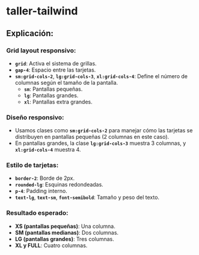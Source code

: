 # taller-tailwind

## Explicación:

### Grid layout responsivo:
- **`grid`**: Activa el sistema de grillas.
- **`gap-4`**: Espacio entre las tarjetas.
- **`sm:grid-cols-2`**, **`lg:grid-cols-3`**, **`xl:grid-cols-4`**: Define el número de columnas según el tamaño de la pantalla.
  - **`sm`**: Pantallas pequeñas.
  - **`lg`**: Pantallas grandes.
  - **`xl`**: Pantallas extra grandes.

### Diseño responsivo:
- Usamos clases como **`sm:grid-cols-2`** para manejar cómo las tarjetas se distribuyen en pantallas pequeñas (2 columnas en este caso).
- En pantallas grandes, la clase **`lg:grid-cols-3`** muestra 3 columnas, y **`xl:grid-cols-4`** muestra 4.

### Estilo de tarjetas:
- **`border-2`**: Borde de 2px.
- **`rounded-lg`**: Esquinas redondeadas.
- **`p-4`**: Padding interno.
- **`text-lg`**, **`text-sm`**, **`font-semibold`**: Tamaño y peso del texto.

### Resultado esperado:
- **XS (pantallas pequeñas)**: Una columna.
- **SM (pantallas medianas)**: Dos columnas.
- **LG (pantallas grandes)**: Tres columnas.
- **XL y FULL**: Cuatro columnas.
